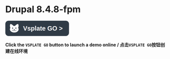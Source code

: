 # Drupal 8.4.8-fpm

<a href="https://www.vsplate.com/?docker-compose=https://github.com/vsplate/dcenvs/drupal/8.4.8-fpm"><img alt="VSPLATE GO" src="https://raw.githubusercontent.com/vsplate/images/master/vsgo_btn.png" width="200px"></a>

**Click the `VSPLATE GO` button to launch a demo online / 点击`VSPLATE GO`按钮创建在线环境**